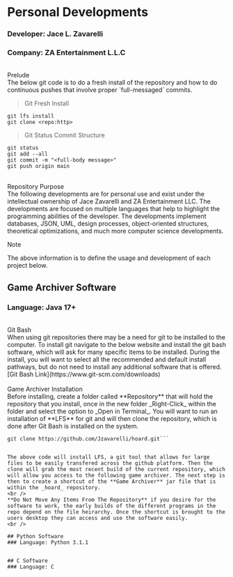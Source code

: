 # Personal Developments
### Developer: Jace L. Zavarelli
### Company: ZA Entertainment L.L.C
<br />
Prelude
<br />
The below git code is to do a fresh install of the repository and how to do continuous pushes that involve proper `full-messaged` commits.

> Git Fresh Install

```
git lfs install
git clone <repo:http>
```

> Git Status Commit Structure

```
git status
git add --all
git commit -m "<full-body message>"
git push origin main
```

<br />
Repository Purpose
<br />
The following developments are for personal use and exist under the intellectual ownership of Jace Zavarelli and ZA Entertainment LLC. The developments are focused on multiple languages that help to highlight the programming abilities of the developer. The developments implement databases, JSON, UML, design processes, object-oriented structures, theoretical optimizations, and much more computer science developments.

> [!NOTE]
> The above information is to define the usage and development of each project below.

## Game Archiver Software
### Language: Java 17+
<br />
Git Bash
<br />
When using git repositories there may be a need for git to be installed to the computer. To install git navigate to the below website and install the git bash software, which will ask for many specific items to be installed. During the install, you will want to select all the recommended and default install pathways, but do not need to install any additional software that is offered. 
<br />
[Git Bash Link](https://www.git-scm.com/downloads)
<br />
<br />
Game Archiver Installation
<br />
Before installing, create a folder called **Repository** that will hold the repository that you install, once in the new folder _Right-Click_ within the folder and select the option to _Open in Terminal_. You will want to run an installation of **LFS** for git and will then clone the repository, which is done after Git Bash is installed on the system.

```git lfs install
git clone https://github.com/Jzavarelli/hoard.git```


The above code will install LFS, a git tool that allows for large files to be easily transfered across the github platform. Then the clone will grab the most recent build of the current repository, which will allow you access to the following game archiver. The next step is then to create a shortcut of the **Game Archiver** jar file that is within the _hoard_ repository.
<br />
**Do Not Move Any Items From The Repository** if you desire for the software to work, the early builds of the different programs in the repo depend on the file heirarchy. Once the shortcut is brought to the users desktop they can access and use the software easily.
<br />

## Python Software
### Language: Python 3.1.1


## C Software
### Language: C